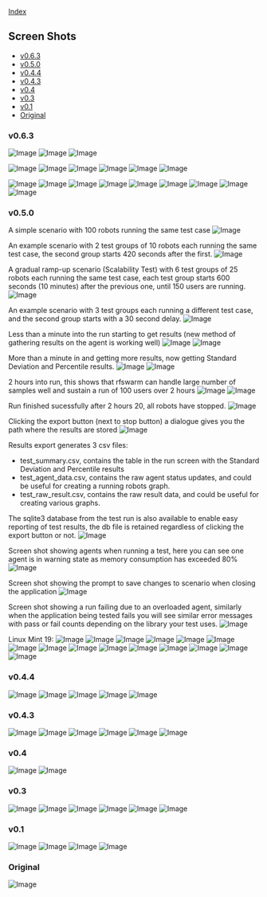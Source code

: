
[Index](README.md)

## Screen Shots

- [v0.6.3](#v0.6.3)
- [v0.5.0](#v0.5.0)
- [v0.4.4](#v0.4.4)
- [v0.4.3](#v0.4.3)
- [v0.4](#v0.4)
- [v0.3](#v0.3)
- [v0.1](#v0.1)
- [Original](#Original)

### v0.6.3

![Image](Images/MacOS_Agents_ready_v0.6.3.png)
![Image](Images/MacOS_Agents_running_v0.6.3.png)
![Image](Images/MacOS_Agents_running_warning_v0.6.3.png)

![Image](Images/MacOS_Plan_New_v0.6.3.png)
![Image](Images/MacOS_Plan_saved_opened_v0.6.3.png)
![Image](Images/MacOS_Plan_v0.6.3_150u_25per10min.png)
![Image](Images/MacOS_Plan_v0.6.3_20u_delay_example.png)
![Image](Images/MacOS_Plan_v0.6.3_Test_Settings.png)
![Image](Images/MacOS_Plan_v0.6.3_Test_Settings_Filter_Rules.png)

![Image](Images/MacOS_Run_Start_v0.6.3_09s.png)
![Image](Images/MacOS_Run_Start_v0.6.3_1.37s.png)
![Image](Images/MacOS_Run_Start_v0.6.3_54s.png)
![Image](Images/MacOS_Run_v0.6.3_100u_2h.png)
![Image](Images/MacOS_Run_v0.6.3_Abort_Run_Dialogue.png)
![Image](Images/MacOS_Run_v0.6.3_Aborted.png)
![Image](Images/MacOS_Run_v0.6.3_Bomb_Run.png)
![Image](Images/MacOS_Run_v0.6.3_Finished.png)
![Image](Images/MacOS_Run_v0.6.3_Rampdown.png)


### v0.5.0

A simple scenario with 100 robots running the same test case
![Image](Images/Plan_v0.5.0_100u.png)

An example scenario with 2 test groups of 10 robots each running the same test case, the second group starts 420 seconds after the first.
![Image](Images/Plan_v0.5.0_20u_delay_example.png)

A gradual ramp-up scenario (Scalability Test) with 6 test groups of 25 robots each running the same test case, each test group starts 600 seconds (10 minutes) after the previous one, until 150 users are running.
![Image](Images/Plan_v0.5.0_150u_25per10min.png)

An example scenario with 3 test groups each running a different test case, and the second group starts with a 30 second delay.
![Image](Images/Plan_v0.5.0_3tests.png)

Less than a minute into the run starting to get results (new method of gathering results on the agent is working well)
![Image](Images/Run_Start_v0.5.0_39s.png)
![Image](Images/Run_Start_v0.5.0_54s.png)

More than a minute in and getting more results, now getting Standard Deviation and Percentile results.
![Image](Images/Run_Start_v0.5.0_77s.png)
![Image](Images/Run_v0.5.0_100u_6m.png)

2 hours into run, this shows that rfswarm can handle large number of samples well and sustain a run of 100 users over 2 hours
![Image](Images/Run_v0.5.0_98u_2h.png)
![Image](Images/Run_v0.5.0_100u_2h.png)

Run finished sucessfully after 2 hours 20, all robots have stopped.
![Image](Images/Run_Finished_v0.5.0_100u_2h.png)

Clicking the export button (next to stop button) a dialogue gives you the path where the results are stored
![Image](Images/Report_export_v0.5.0.png)

Results export generates 3 csv files:
- test_summary.csv, contains the table in the run screen with the Standard Deviation and Percentile results
- test_agent_data.csv, contains the raw agent status updates, and could be useful for creating a running robots graph.
- test_raw_result.csv, contains the raw result data, and could be useful for creating various graphs.

The sqlite3 database from the test run is also available to enable easy reporting of test results, the db file is retained regardless of clicking the export button or not.
![Image](Images/Results_v0.5.0_100u_2.5hr.png)

Screen shot showing agents when running a test, here you can see one agent is in warning state as memory consumption has exceeded 80%
![Image](Images/Agents_running_v0.5.0.png)

Screen shot showing the prompt to save changes to scenario when closing the application
![Image](Images/Save_prompt_v0.5.0.png)

Screen shot showing a run failing due to an overloaded agent, similarly when the application being tested fails you will see similar error messages with pass or fail counts depending on the library your test uses.
![Image](Images/Run_v0.5.0_crashing_users.png)

Linux Mint 19:
![Image](Images/Linux-v0.5.0_Agents_Ready.png)
![Image](Images/Linux-v0.5.0_Agents_Running.png)
![Image](Images/Linux-v0.5.0_Agents_Stopping.png)
![Image](Images/Linux-v0.5.0_Plan_150u_25per10min.png)
![Image](Images/Linux-v0.5.0_Plan_New.png)
![Image](Images/Linux-v0.5.0_Plan_Save_prompt.png)
![Image](Images/Linux-v0.5.0_Run_6min.png)
![Image](Images/Linux-v0.5.0_Run_Not_Enough_Robots.png)
![Image](Images/Linux-v0.5.0_Run_Report_prompt.png)
![Image](Images/Linux-v0.5.0_Run_Robots_Available.png)
![Image](Images/Linux-v0.5.0_Run_Start_10sec.png)
![Image](Images/Linux-v0.5.0_Run_Start_2min.png)
![Image](Images/Linux-v0.5.0_Run_Start_52sec.png)
![Image](Images/Linux-v0.5.0_Run_percnt_and_stddev.png)
![Image](Images/Linux-v0.5.0_Run_webdriver_fails.png)





### v0.4.4

![Image](Images/Plan_v0.4.4.png)
![Image](Images/Run_Start_v0.4.4.png)
![Image](Images/Run_v0.4.4.png)
![Image](Images/Run_v0.4.4_100u_25min.png)
![Image](Images/Agents_running_v0.4.4.png)

### v0.4.3

![Image](Images/Linux-Plan-v0.4.3.png)
![Image](Images/Linux-Run-v0.4.3-10u1hr.png)
![Image](Images/Linux-Run-v0.4.3-50u1hr.png)
![Image](Images/Linux-Agents-v0.4.3.png)
![Image](Images/Linux-Run-v0.4.3-Overloaded-Agent.png)
![Image](Images/Linux-Agents-v0.4.3-Overloaded-Agents.png)


### v0.4

![Image](Images/Run_v0.4.png "Run - Showing results being collected live")
![Image](Images/Run_Start_v0.4.png "Run - Just Started")

### v0.3

![Image](Images/Plan_unsaved_v0.3.png "Plan - New")
![Image](Images/Plan_saved_opened_v0.3.png "Plan - Planning a performance test")
![Image](Images/Run_v0.3.png "Run - Showing results being collected live")
![Image](Images/Run_Start_v0.3.png "Run - Just Started")
![Image](Images/Agents_ready_v0.3.png "Agents Ready")
![Image](Images/Agents_stopping_v0.3.png "Agents Stopping")

### v0.1

![Image](Images/Plan_v0.1.png "Plan - Planning a performance test")
![Image](Images/Run_v0.1.png "Run - Showing results being collected live")
![Image](Images/Agents_ready_v0.1.png "Agents Ready")
![Image](Images/Agents_running_v0.1.png "Agents Running")

### Original

![Image](Images/Run_Orig.png "Run - Showing results being collected live")
